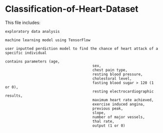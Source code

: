 # Classification-of-Heart-Dataset

This file includes:

	exploratory data analysis

	machine learning model using TensorFlow

	user inputted perdiction model to find the chance of heart attack of a specific individual

	contains parameters (age, 
											sex, 
											chest pain type,
											resting blood pressure,
											cholestoral level,
											fasting blood sugar > 120 (1 or 0),
											resting electrocardiographic results,
											maximum heart rate achieved,
											exercise induced angina,
											previous peak,
											slope,
											number of major vessels,
											thal rate,
											output (1 or 0)
						
